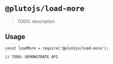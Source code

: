 # `@plutojs/load-more`

> TODO: description

## Usage

```
const loadMore = require('@plutojs/load-more');

// TODO: DEMONSTRATE API
```
